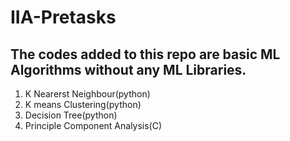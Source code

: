 # IIA-Pretasks

## The codes added to this repo are basic ML Algorithms without any ML Libraries.
1. K Nearerst Neighbour(python)
2. K means Clustering(python)
3. Decision Tree(python)
4. Principle Component Analysis(C)

